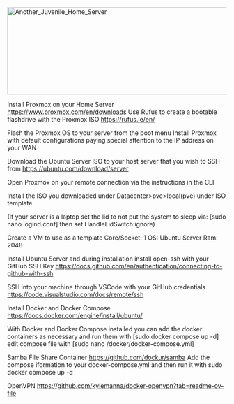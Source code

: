 <img width="700" height="200" alt="Another_Juvenile_Home_Server" src="https://github.com/user-attachments/assets/9dacd65e-2d37-4f58-95a1-5ea009c7ce2b" />

Install Proxmox on your Home Server
https://www.proxmox.com/en/downloads
Use Rufus to create a bootable flashdrive with the Proxmox ISO
https://rufus.ie/en/

Flash the Proxmox OS to your server from the boot menu
Install Proxmox with default configurations paying special attention to the IP address on your WAN

Download the Ubuntu Server ISO to your host server that you wish to SSH from
https://ubuntu.com/download/server

Open Proxmox on your remote connection via the instructions in the CLI

Install the ISO you downloaded under Datacenter>pve>local(pve) under ISO template

(If your server is a laptop set the lid to not put the system to sleep via: [sudo nano logind.conf] then set HandleLidSwitch:ignore)

Create a VM to use as a template
Core/Socket: 1
OS: Ubuntu Server
Ram: 2048

Install Ubuntu Server and during installation install open-ssh with your GitHub SSH Key
https://docs.github.com/en/authentication/connecting-to-github-with-ssh

SSH into your machine through VSCode with your GitHub credentials 
https://code.visualstudio.com/docs/remote/ssh

Install Docker and Docker Compose
https://docs.docker.com/engine/install/ubuntu/

With Docker and Docker Compose installed you can add the docker containers as necessary and run them with [sudo docker compose up -d]
  edit compose file with [sudo nano /docker/docker-compose.yml]



Samba File Share Container
  https://github.com/dockur/samba
  Add the compose iformation to your docker-compose.yml and then run it with sudo docker compose up -d

OpenVPN
  https://github.com/kylemanna/docker-openvpn?tab=readme-ov-file
